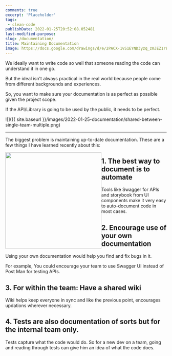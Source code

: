 ```yaml
---
comments: true
excerpt: 'Placeholder' 
tags:
 - clean-code
publishDate: 2022-01-25T20:52:08.052481
last-modified-purpose:
slug: /documentation/
title: Maintaining Documentation
image: https://docs.google.com/drawings/d/e/2PACX-1vS1EYND3yzq_zmJEZ1rEJogTD9tbXucE2k33rcUYIVTcA2ZQZlYfPf_MSVk8kvHZhjcKo7fByRiXFpy/pub?w=453&amp;h=723
---
```


We ideally want to write code so well that someone reading the code can understand it in one go.

But the ideal isn't always practical in the real world because people come from different backgrounds and experiences.

So, you want to make sure your documentation is as perfect as possible given the project scope.

If the API/Library is going to be used by the public, it needs to be perfect.

![]({{ site.baseurl }}/images/2022-01-25-documentation/shared-between-single-team-multiple.png)

***

The biggest problem is maintaining up-to-date documentation. These are a few things I have learned recently about this:

<img style="float: left; width: 300px;" src="https://docs.google.com/drawings/d/e/2PACX-1vS1EYND3yzq_zmJEZ1rEJogTD9tbXucE2k33rcUYIVTcA2ZQZlYfPf_MSVk8kvHZhjcKo7fByRiXFpy/pub?w=453&amp;h=723">



## 1. The best way to document is to automate

Tools like Swagger for APIs and storybook from UI components make it very easy to auto-document code in most cases.

## 2. Encourage use of your own documentation

Using your own documentation would help you find and fix bugs in it. 

For example, You could encourage your team to use Swagger UI instead of Post Man for testing APIs.

## 3. For within the team: Have a shared wiki

Wiki helps keep everyone in sync and like the previous point, encourages updations wherever necessary.

## 4. Tests are also documentation of sorts but for the internal team only.

Tests capture what the code would do. So for a new dev on a team, going and reading through tests can give him an idea of what the code does.
